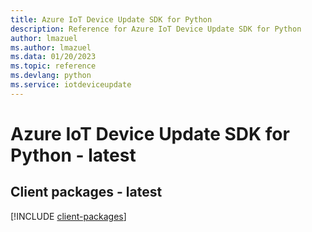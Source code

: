 ```yaml
---
title: Azure IoT Device Update SDK for Python
description: Reference for Azure IoT Device Update SDK for Python
author: lmazuel
ms.author: lmazuel
ms.data: 01/20/2023
ms.topic: reference
ms.devlang: python
ms.service: iotdeviceupdate
---
```

# Azure IoT Device Update SDK for Python - latest

## Client packages - latest
[!INCLUDE [client-packages](iot-device-update-client-index.md)]